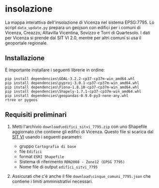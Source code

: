 # insolazione
La mappa interattiva dell'insolazione di Vicenza nel sistema EPSG:7795.
Lo script `data_update.py` prepara un geojson con edifici per i comuni di Vicenza, Creazzo, Altavilla Vicentina, Sovizzo e Torri di Quartesolo. I dati per Vicenza si prende dal SIT VI 2.0, mentre per altri comuni si usa il geoportale regionale.

## Installazione

È importante installare i seguenti librerie in ordine:

    pip install dependencies\GDAL-3.2.2-cp37-cp37m-win_amd64.whl
    pip install dependencies\pyproj-3.0.1-cp37-cp37m-win_amd64.whl
    pip install dependencies\Fiona-1.8.18-cp37-cp37m-win_amd64.whl
    pip install dependencies\Shapely-1.7.1-cp37-cp37m-win_amd64.whl
    pip install dependencies\geopandas-0.9.0-py3-none-any.whl
    rtree or pygeos

## Requisiti preliminari

1. Metti l'archivio `download\edifici_sitvi_7795.zip` con uno Shapefile aggiornato che contiene gli edifici di Vicenza. Questo file si scarica dal [SIT VI](http://sit.comune.vicenza.it/SitVI/SitVi_conf/download/index.php) usando i seguenti parametri:
   - gruppo `Cartografia di base`
   - file `Edifici`
   - format `ESRI Shapefile`
   - Sistema di riferimento `RDN2008 - Zone12 (EPSG 7795)`
   - Nome file di output `edifici_sitvi_7795`
    
2. Assicurati che c'è anche il file `download\cinque_comuni_7795.json` che contiene i limiti amministrativi necessari.